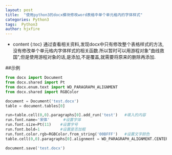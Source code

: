 ```yaml
---
layout: post
title:  "使用python3的docx模块修改word表格中单个单元格内的字体样式"
categories: Python3
tags:  Python3
author: hjxfire
---
```


* content
{:toc}
通过查看相关资料,发现docx中只有修改整个表格样式的方法,没有修改单个单元格内字体样式的相关函数.所以暂时可以用游程对象"曲线救国",但是使用游程对象的话,是添加,不是覆盖,就需要将原来的删除再添加.





##示例
``` python
from docx import Document
from docx.shared import Pt
from docx.enum.text import WD_PARAGRAPH_ALIGNMENT
from docx.shared import RGBColor

document = Document('test.docx')
table = document.tables[0]

run=table.cell(0,0).paragraphs[0].add_run('test')   #填入的内容
run.font.name='宋体'      #设置字体
run.font.size=Pt(11)    #设置字号
run.font.bold=1         #设置是否加粗
run.font.color.rgb=RGBColor.from_string('00BFFF')   #设置文字颜色
table.cell(0,0).paragraphs[0].alignment = WD_PARAGRAPH_ALIGNMENT.CENTER #设置居中

document.save('test.docx')
```